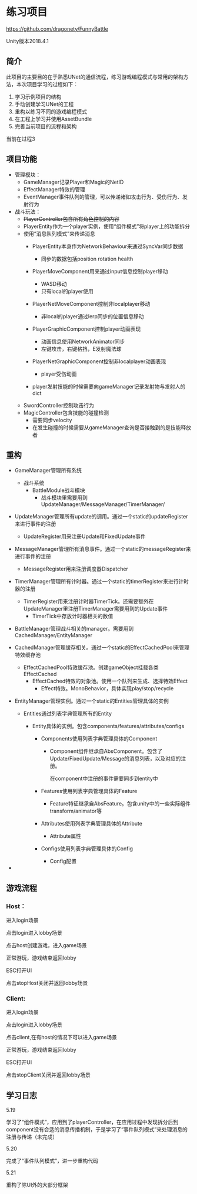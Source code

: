 # 练习项目

https://github.com/dragonety/FunnyBattle

Unity版本2018.4.1

## 简介

此项目的主要目的在于熟悉UNet的通信流程，练习游戏编程模式与常用的架构方法，本次项目学习的过程如下：

1. 学习示例项目的结构
2. 手动创建学习UNet的工程
3. 重构以练习不同的游戏编程模式
4. 在工程上学习并使用AssetBundle
5. 完善当前项目的流程和架构

当前在过程3

## 项目功能

- 管理模块：
  - GameManager记录Player和Magic的NetID
  - EffectManager特效的管理
  - EventManager事件队列的管理，可以传递诸如攻击行为、受伤行为、发射行为
- 战斗玩法：
  - ~~PlayerController包含所有角色控制的内容~~
  - PlayerEntity作为一个player实例，使用“组件模式”将player上的功能拆分
  - 使用“消息队列模式”来传递消息
    - PlayerEntity本身作为NetworkBehaviour来通过SyncVar同步数据
      - 同步的数据包括position rotation health
    - PlayerMoveComponent用来通过input信息控制player移动
      - WASD移动
      - 只有local的player使用
    - PlayerNetMoveComponent控制非localplayer移动
      - 非local的player通过lerp同步的位置信息移动
    - PlayerGraphicComponent控制player动画表现
    
      - 动画信息使用NetworkAnimator同步
      - 左键攻击，右键格挡，E发射魔法球
    - PlayerNetGraphicComponent控制非localplayer动画表现
    
      - player受伤动画
    - player发射技能的时候需要向gameManager记录发射物与发射人的dict
  - SwordController控制攻击行为
  - MagicController包含技能的碰撞检测
    - 需要同步velocity
    - 在发生碰撞的时候需要从gameManager查询是否接触到的是技能释放者

## 重构

- GameManager管理所有系统
  - 战斗系统
    - BattleModule战斗模块
      - 战斗模块里需要用到UpdateManager/MessageManager/TimerManager/
  
- UpdateManager管理所有update的调用。通过一个static的updateRegister来进行事件的注册

  - UpdateRegister用来注册Update和FixedUpdate事件

- MessageManager管理所有消息事件。通过一个static的messageRegister来进行事件的注册

  - MessageRegister用来注册调度器Dispatcher

- TimerManager管理所有计时器。通过一个static的timerRegister来进行计时器的注册

  - TimerRegister用来注册计时器TimerTick。还需要额外在UpdateManager里注册TimerManager需要用到的Update事件
    - TimerTick中存放计时器相关的数值

- BattleManager管理战斗相关的manager。需要用到CachedManager/EntityManager

- CachedManager管理缓存相关。通过一个static的EffectCachedPool来管理特效缓存池

  - EffectCachedPool特效缓存池。创建gameObject挂载各类EffectCached
    - EffectCached特效的对象池。使用一个队列来生成、选择特效Effect
      - Effect特效。MonoBehavior，具体实现play/stop/recycle

- EntityManager管理实例。通过一个static的Entities管理具体的实例

  - Entities通过列表字典管理所有的Entity

    - Entity具体的实例。包含components/features/attributes/configs

      - Components使用列表字典管理具体的Component

        - Component组件继承自AbsComponent。包含了Update/FixedUpdate/Message的消息列表，以及对应的注册。

          在component中注册的事件需要同步到entity中

      - Features使用列表字典管理具体的Feature

        - Feature特征继承自AbsFeature。包含unity中的一些实际组件transform/animator等

      - Attributes使用列表字典管理具体的Attribute

        - Attribute属性

      - Configs使用列表字典管理具体的Config

        - Config配置

- 

## 游戏流程

### Host：

进入login场景

点击login进入lobby场景

点击host创建游戏，进入game场景

正常游玩，游戏结束返回lobby

ESC打开UI

点击stopHost关闭并返回lobby场景

### Client:

进入login场景

点击login进入lobby场景

点击client,在有host的情况下可以进入game场景

正常游玩，游戏结束返回lobby

ESC打开UI

点击stopClient关闭并返回lobby场景

## 学习日志

5.19

学习了“组件模式”，应用到了playerController，在应用过程中发现拆分后到component没有合适的消息传播机制，于是学习了“事件队列模式”来处理消息的注册与传递（未完成）

5.20

完成了“事件队列模式”，进一步重构代码

5.21

重构了除UI外的大部分框架